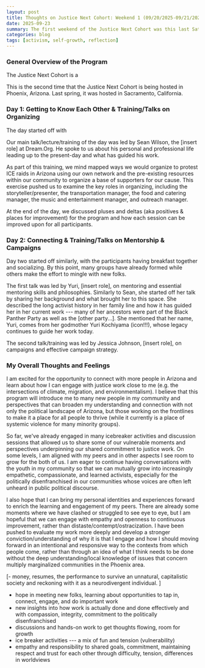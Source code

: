 ```yaml
---
layout: post
title: Thoughts on Justice Next Cohort: Weekend 1 (09/20/2025-09/21/2025)
date: 2025-09-23
summary: The first weekend of the Justice Next Cohort was this last Saturday and Sunday. It is my first organized program working with other young adults in Arizona after studying out-of-state in Philadelphia. I reflect on my time and experience with learning along with my peers and building new connections, filled with both hope and some initial concerns. 
categories: blog
tags: [activism, self-growth, reflection]
---
```


### General Overview of the Program

The Justice Next Cohort is a 

This is the second time that the Justice Next Cohort is being hosted in Phoenix, Arizona. Last spring, it was hosted in Sacramento, California. 


### Day 1: Getting to Know Each Other & Training/Talks on Organizing 

The day started off with 

Our main talk/lecture/training of the day was led by Sean Wilson, the [insert role] at Dream.Org. He spoke to us about his personal and professional life leading up to the present-day and what has guided his work. 

As part of this training, we mind mapped ways we would organize to protest ICE raids in Arizona using our own network and the pre-existing resources within our community to organize a base of supporters for our cause. This exercise pushed us to examine the key roles in organizing, including the storyteller/presenter, the transportation manager, the food and catering manager, the music and entertainment manager, and outreach manager.

At the end of the day, we discussed pluses and deltas (aka positives & places for improvement) for the program and how each session can be improved upon for all participants. 

### Day 2: Connecting & Training/Talks on Mentorship & Campaigns

Day two started off similarly, with the participants having breakfast together and socializing. By this point, many groups have already formed while others make the effort to mingle with new folks. 

The first talk was led by Yuri, [insert role], on mentoring and essential mentoring skills and philosophies. Similarly to Sean, she started off her talk by sharing her background and what brought her to this space. She described the long activist history in her family line and how it has guided her in her current work --- many of her ancestors were part of the Black Panther Party as well as the [other party...]. She mentioned that her name, Yuri, comes from her godmother Yuri Kochiyama (icon!!!), whose legacy continues to guide her work today. 

The second talk/training was led by Jessica Johnson, [insert role], on campaigns and effective campaign strategy. 


### My Overall Thoughts and Feelings

I am excited for the opportunity to connect with more people in Arizona and learn about how I can engage with justice work close to me (e.g. the intersections of climate, migration, and environmentalism). I believe that this program will introduce me to many new people in my community and perspectives that can broaden my understanding and connection with not only the political landscape of Arizona, but those working on the frontlines to make it a place for all people to thrive (while it currently is a place of systemic violence for many minority groups). 

So far, we've already engaged in many icebreaker activities and discussion sessions that allowed us to share some of our vulnerable moments and perspectives underpinning our shared commitment to justice work. On some levels, I am aligned with my peers and in other aspects I see room to grow for the both of us. I am eager to continue having conversations with the youth in my community so that we can mutually grow into increasingly empathetic, compassionate, and learned activists, especially for the politically disenfranchised in our communities whose voices are often left unheard in public political discourse. 

I also hope that I can bring my personal identities and experiences forward to enrich the learning and engagement of my peers. There are already some moments where we have clashed or struggled to see eye to eye, but I am hopeful that we can engage with empathy and openness to continuous improvement, rather than distaste/contempt/ostracization. I have been pushed to evaluate my work more deeply and develop a stronger conviction/understanding of why it is that I engage and how I should moving forward in an intentional and responsive way to the contexts from which people come, rather than through an idea of what I think needs to be done without the deep understanding/local knowledge of issues that concern multiply marginalized communities in the Phoenix area.

[- money, resumes, the performance to survive an unnatural, capitalistic society and reckoning with it as a neurodivergent individual. ]

- hope in meeting new folks, learning about opportunities to tap in, connect, engage, and do important work
- new insights into how work is actually done and done effectively and with compassion, integrity, commitment to the politically disenfranchised
- discussions and hands-on work to get thoughts flowing, room for growth 
- ice breaker activities --- a mix of fun and tension (vulnerability) 
- empathy and responsibility to shared goals, commitment, maintaining respect and trust for each other through difficulty, tension, differences in worldviews









